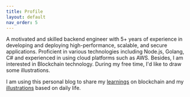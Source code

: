 ```yaml
---
title: Profile
layout: default
nav_order: 5
---
```


A motivated and skilled backend engineer with 5+ years of experience in developing and deploying high-performance, scalable, and secure applications. Proficient in various technologies including Node.js, Golang, C# and experienced in using cloud platforms such as AWS. Besides, I am interested in Blockchain technology. During my free time, I'd like to draw some illustrations.

I am using this personal blog to share my [learnings](./web3/)  on blockchain and my [illustrations](./illustrations/) based on daily life.
